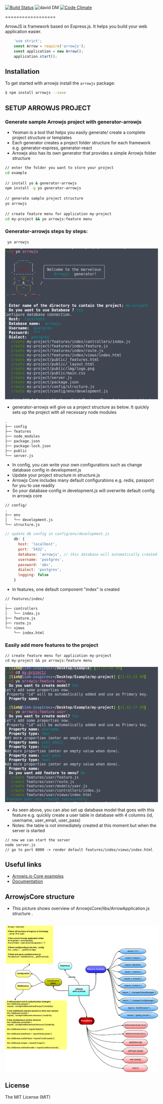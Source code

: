 

[![Build Status](https://travis-ci.org/arrowjs/ArrowjsCore.svg)](https://travis-ci.org/arrowjs/ArrowjsCore)
![david DM](https://david-dm.org/arrowjs/ArrowjsCore.svg)
[![Code Climate](https://codeclimate.com/github/arrowjs/ArrowjsCore/badges/gpa.svg)](https://codeclimate.com/github/arrowjs/ArrowjsCore)

==================

ArrowJS is framework based on Express.js. It helps you build your web application easier.

```javascript
    'use strict';
    const Arrow = require('arrowjs');
    const application = new Arrow();
    application.start();
```

## Installation

To get started with arrowjs install the ```arrowjs``` package:

```sh
$ npm install arrowjs --save
```

## SETUP ARROWJS PROJECT 
### Generate sample Arrowjs project with generator-arrowjs

* Yeoman is a tool that helps you easily generate/ create a complete project structure or templates 
* Each generator creates a project folder structure for each framework e.g. generator-express, generator-react
* Arrowjs also has its own generator that provides a simple Arrowjs folder structure

```bash
// enter the folder you want to store your project
cd example

// install yo & generator-arrowjs
npm install -g yo generator-arrowjs

// generate sample project structure
yo arrowjs

// create feature menu for application my-project
cd my-project && yo arrowjs:feature menu
```

### Generator-arrowjs steps by steps:
```
 yo arrowjs
```
![img](Readme_images/yoarrowjs.png)

* generator-arrowjs will give us a project structure as below. It quickly sets up the project with all necessary node modules
```
.
├── config
├── features
├── node_modules
├── package.json
├── package-lock.json
├── public
└── server.js
```

* In config, you can write your own configurations such as change database config in development.js
* Update your project structure in structure.js
* Arrowjs Core includes many default configurations e.g. redis, passport for you to use readily
* So your database config in development.js will overwrite default config in arrowjs core
```
// config/
.
├── env
│   └── development.js
└── structure.js
```

```js
// update db config in config/env/development.js
    db: {
      host: 'localhost',
      port: '5432',
      database: 'arrowjs', // this database will automatically created when you runs the server the first time
      username: 'postgres',
      password: 'abc',
      dialect: 'postgres',
      logging: false
    } 
```

* In features, one default component "index" is created
```
// features/index/
.
├── controllers
│   └── index.js
├── feature.js
├── route.js
└── views
    └── index.html
```

### Easily add more features to the project
```
// create feature menu for application my-project
cd my-project && yo arrowjs:feature menu
```

![img](Readme_images/addfeature.png)

* As seen above, you can also set up database model that goes with this feature e.g. quickly create a user table in database with 4 columns (id, username, user_email, user_pass)
* Notes: the table is not immediately created at this moment but when the server is started

```
// now we can start the server 
node server.js
// go to port 8000 -> render default features/index/views/index.html
```

## Useful links

* [Arrowjs.io Core examples](https://github.com/arrowjs/examples) 
* [Documentation](https://github.com/arrowjs/Documents)

## ArrowjsCore structure

- This picture shows overview of ArrowjsCore/libs/ArrowApplication.js structure .


    ![libs/ArrowApplication.js](arrowapp1000.png)

## License

The MIT License (MIT)
